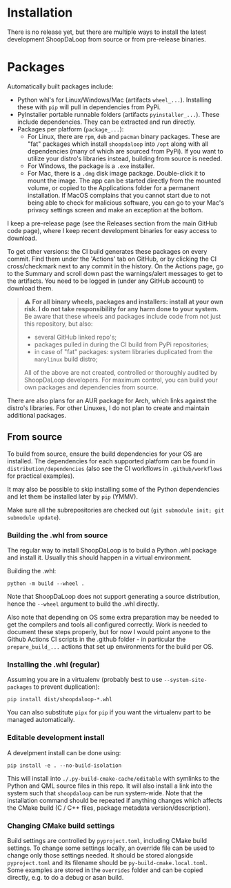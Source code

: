 
# Installation

There is no release yet, but there are multiple ways to install the latest development ShoopDaLoop from source or from pre-release binaries.

# Packages

Automatically built packages include:

- Python whl's for Linux/Windows/Mac (artifacts `wheel_...`). Installing these with `pip` will pull in dependencies from PyPi.
- PyInstaller portable runnable folders (artifacts `pyinstaller_...`). These include dependencies. They can be extracted and run directly.
- Packages per platform (`package_...`):
   - For Linux, there are `rpm`, `deb` and `pacman` binary packages. These are "fat" packages which install `shoopdaloop` into `/opt` along with all dependencies (many of which are sourced from PyPi). If you want to utilize your distro's libraries instead, building from source is needed.
   - For Windows, the package is a `.exe` installer.
   - For Mac, there is a `.dmg` disk image package. Double-click it to mount the image. The app can be started directly from the mounted volume, or copied to the Applications folder for a permanent installation. If MacOS complains that you cannot start due to not being able to check for malicious software, you can go to your Mac's privacy settings screen and make an exception at the bottom.

I keep a pre-release page (see the Releases section from the main GitHub code page), where I keep recent development binaries for easy access to download.

To get other versions: the CI build generates these packages on every commit. Find them under the 'Actions' tab on GitHub, or by clicking the CI cross/checkmark next to any commit in the history. On the Actions page, go to the Summary and scroll down past the warnings/alert messages to get to the artifacts. You need to be logged in (under any GitHub account) to download them. 

> :warning: **For all binary wheels, packages and installers: install at your own risk. I do not take responsibility for any harm done to your system.** Be aware that these wheels and packages include code from not just this repository, but also:
>  - several GitHub linked repo's;
>  - packages pulled in during the CI build from PyPi repositories;
>  - in case of "fat" packages: system libraries duplicated from the `manylinux` build distro;
> 
> All of the above are not created, controlled or thoroughly audited by ShoopDaLoop developers. For maximum control, you can build your own packages and dependencies from source.

There are also plans for an AUR package for Arch, which links against the distro's libraries. For other Linuxes, I do not plan to create and maintain additional packages.

## From source

To build from source, ensure the build dependencies for your OS are installed. The dependencies for each supported platform can be found in `distribution/dependencies` (also see the CI workflows in `.github/workflows` for practical examples).

It may also be possible to skip installing some of the Python dependencies and let them be installed later by `pip` (YMMV).

Make sure all the subrepositories are checked out (`git submodule init; git submodule update`).

### Building the .whl from source

The regular way to install ShoopDaLoop is to build a Python .whl package and install it. Usually this should happen in a virtual environment. 

Building the .whl:

```
python -m build --wheel .
```

Note that ShoopDaLoop does not support generating a source distribution, hence the `--wheel` argument to build the .whl directly.

Also note that depending on OS some extra preparation may be needed to get the compilers and tools all configured correctly. Work is needed to document these steps properly, but for now I would point anyone to the Github Actions CI scripts in the .github folder - in particular the `prepare_build_...` actions that set up environments for the build per OS.

### Installing the .whl (regular)

Assuming you are in a virtualenv (probably best to use `--system-site-packages` to prevent duplication):

```
pip install dist/shoopdaloop-*.whl
```

You can also substitute `pipx` for `pip` if you want the virtualenv part to be managed automatically.

### Editable development install

A develpment install can be done using:

```
pip install -e . --no-build-isolation
```

This will install into `./.py-build-cmake-cache/editable` with symlinks to the Python and QML source files in this repo. It will also install a link into the system such that `shoopdaloop` can be run system-wide. Note that the installation command should be repeated if anything changes which affects the CMake build (C / C++ files, package metadata version/description).

### Changing CMake build settings

Build settings are controlled by `pyproject.toml`, including CMake build settings. To change some settings locally, an override file can be used to change only those settings needed. It should be stored alongside `pyproject.toml` and its filename should be `py-build-cmake.local.toml`. Some examples are stored in the `overrides` folder and can be copied directly, e.g. to do a debug or asan build.
